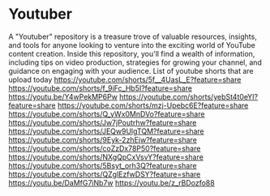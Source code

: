# Youtuber
A "Youtuber" repository is a treasure trove of valuable resources, insights, and tools for anyone looking to venture into the exciting world of YouTube content creation. Inside this repository, you'll find a wealth of information, including tips on video production, strategies for growing your channel, and guidance on engaging with your audience.
List of youtube shorts that are upload today
https://youtube.com/shorts/5f__4UasL_E?feature=share
https://youtube.com/shorts/f_9iFc_Hb5I?feature=share
https://youtu.be/Y4wPekMP6Pw
https://youtube.com/shorts/yebSt4t0eYI?feature=share
https://youtube.com/shorts/mzj-Upebc6E?feature=share
https://youtube.com/shorts/Q_yWx0MnDVo?feature=share
https://youtube.com/shorts/Jw7jPoutrhw?feature=share
https://youtube.com/shorts/JEQw9UlgTQM?feature=share
https://youtube.com/shorts/9Eyk-2zhEjw?feature=share
https://youtube.com/shorts/coZzDx78P50?feature=share
https://youtube.com/shorts/NXgQpCxVsvY?feature=share
https://youtube.com/shorts/5Bsyt_orh3Q?feature=share
https://youtube.com/shorts/QZglEzfwDSY?feature=share
https://youtu.be/DaMfG7iNb7w
https://youtu.be/z_rBDozfo88

